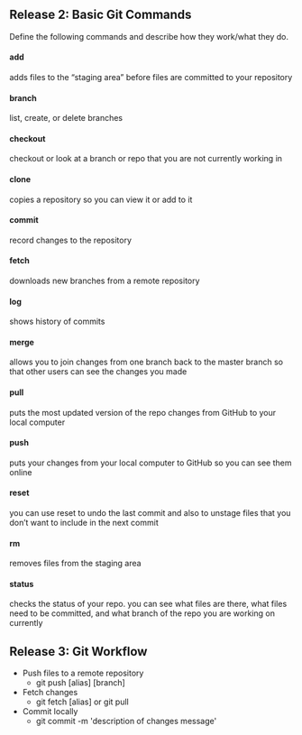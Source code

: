 ## Release 2: Basic Git Commands
Define the following commands and describe how they work/what they do.  


#### add
adds files to the “staging area” before files are committed to your repository
#### branch
list, create, or delete branches

#### checkout
checkout or look at a branch or repo that you are not currently working in

#### clone
copies a repository so you can view it or add to it

#### commit
record changes to the repository

#### fetch
downloads new branches from a remote repository

#### log
shows history of commits 

#### merge
allows you to join changes from one branch back to the master branch so that other users can see the changes you made

#### pull
puts the most updated version of the repo changes from GitHub to your local computer

#### push
puts your changes from your local computer to GitHub so you can see them online

#### reset
you can use reset to undo the last commit and also to unstage files that you don’t want to include in the next commit

#### rm
removes files from the staging area

#### status
checks the status of your repo. you can see what files are there, what files need to be committed, and what branch of the repo you are working on currently


## Release 3: Git Workflow

- Push files to a remote repository
  - git push [alias] [branch]
- Fetch changes
  - git fetch [alias] or git pull 
- Commit locally
  - git commit -m 'description of changes message'
